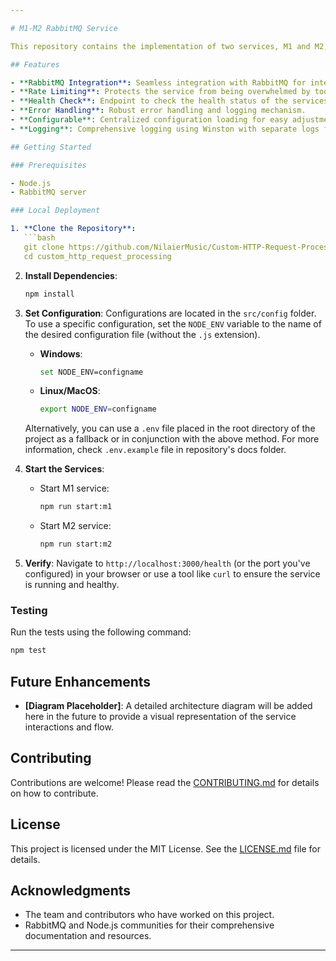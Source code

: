 ```yaml
---

# M1-M2 RabbitMQ Service

This repository contains the implementation of two services, M1 and M2, that communicate with each other using RabbitMQ. The M1 service receives HTTP requests, processes them, and sends tasks to the M2 service through a RabbitMQ queue. The M2 service then processes these tasks and sends the results back to M1.

## Features

- **RabbitMQ Integration**: Seamless integration with RabbitMQ for inter-service communication.
- **Rate Limiting**: Protects the service from being overwhelmed by too many requests.
- **Health Check**: Endpoint to check the health status of the services.
- **Error Handling**: Robust error handling and logging mechanism.
- **Configurable**: Centralized configuration loading for easy adjustments.
- **Logging**: Comprehensive logging using Winston with separate logs for errors and combined logs.

## Getting Started

### Prerequisites

- Node.js
- RabbitMQ server

### Local Deployment

1. **Clone the Repository**:
   ```bash
   git clone https://github.com/NilaierMusic/Custom-HTTP-Request-Processing.git
   cd custom_http_request_processing
   ```

2. **Install Dependencies**:
   ```bash
   npm install
   ```

3. **Set Configuration**:
   Configurations are located in the `src/config` folder. To use a specific configuration, set the `NODE_ENV` variable to the name of the desired configuration file (without the `.js` extension).

   - **Windows**:
     ```bash
     set NODE_ENV=configname
     ```

   - **Linux/MacOS**:
     ```bash
     export NODE_ENV=configname
     ```

   Alternatively, you can use a `.env` file placed in the root directory of the project as a fallback or in conjunction with the above method. For more information, check `.env.example` file in repository's docs folder.

4. **Start the Services**:
   - Start M1 service:
     ```bash
     npm run start:m1
     ```
   - Start M2 service:
     ```bash
     npm run start:m2
     ```

5. **Verify**:
   Navigate to `http://localhost:3000/health` (or the port you've configured) in your browser or use a tool like `curl` to ensure the service is running and healthy.

### Testing

Run the tests using the following command:

```bash
npm test
```

## Future Enhancements

- **[Diagram Placeholder]**: A detailed architecture diagram will be added here in the future to provide a visual representation of the service interactions and flow.

## Contributing

Contributions are welcome! Please read the [CONTRIBUTING.md](CONTRIBUTING.md) for details on how to contribute.

## License

This project is licensed under the MIT License. See the [LICENSE.md](LICENSE.md) file for details.

## Acknowledgments

- The team and contributors who have worked on this project.
- RabbitMQ and Node.js communities for their comprehensive documentation and resources.

---
```

